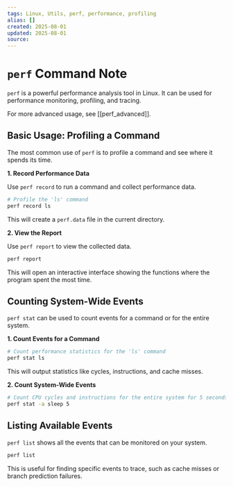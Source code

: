 ```yaml
---
tags: Linux, Utils, perf, performance, profiling
alias: []
created: 2025-08-01
updated: 2025-08-01
source:
---
```


# `perf` Command Note

`perf` is a powerful performance analysis tool in Linux. It can be used for performance monitoring, profiling, and tracing.

For more advanced usage, see [[perf_advanced]].

## Basic Usage: Profiling a Command

The most common use of `perf` is to profile a command and see where it spends its time.

**1. Record Performance Data**

Use `perf record` to run a command and collect performance data.

```bash
# Profile the 'ls' command
perf record ls
```
This will create a `perf.data` file in the current directory.

**2. View the Report**

Use `perf report` to view the collected data.

```bash
perf report
```
This will open an interactive interface showing the functions where the program spent the most time.

## Counting System-Wide Events

`perf stat` can be used to count events for a command or for the entire system.

**1. Count Events for a Command**

```bash
# Count performance statistics for the 'ls' command
perf stat ls
```
This will output statistics like cycles, instructions, and cache misses.

**2. Count System-Wide Events**

```bash
# Count CPU cycles and instructions for the entire system for 5 seconds
perf stat -a sleep 5
```

## Listing Available Events

`perf list` shows all the events that can be monitored on your system.

```bash
perf list
```
This is useful for finding specific events to trace, such as cache misses or branch prediction failures.
